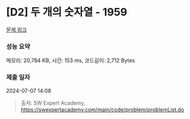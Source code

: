 # [D2] 두 개의 숫자열 - 1959 

[문제 링크](https://swexpertacademy.com/main/code/problem/problemDetail.do?contestProbId=AV5PpoFaAS4DFAUq) 

### 성능 요약

메모리: 20,784 KB, 시간: 153 ms, 코드길이: 2,712 Bytes

### 제출 일자

2024-07-07 14:08



> 출처: SW Expert Academy, https://swexpertacademy.com/main/code/problem/problemList.do